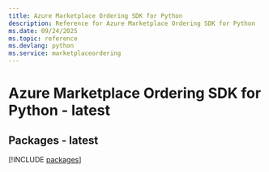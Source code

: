 ```yaml
---
title: Azure Marketplace Ordering SDK for Python
description: Reference for Azure Marketplace Ordering SDK for Python
ms.date: 09/24/2025
ms.topic: reference
ms.devlang: python
ms.service: marketplaceordering
---
```

# Azure Marketplace Ordering SDK for Python - latest
## Packages - latest
[!INCLUDE [packages](marketplace-ordering-index.md)]